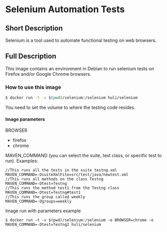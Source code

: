 # Selenium Automation Tests

## Short Description
Selenium is a tool used to automate functional testing on web browsers. 
## Full Description
This image contains an environment in Debian to run selenium tests on Firefox and/or Google Chrome browsers. 

### How to use this image
```sh
$ docker run -t -v $(pwd)/selenium:/selenium huli/selenium
```
You need to set the volume to where the testing code resides.
#### Image parameters
BROWSER
 - firefox
 - chrome

MAVEN_COMMAND  (you can select the suite, test class, or specific test to run). Examples:
```
//This runs all the tests in the suite testng.xml
MAVEN_COMMAND=-DsuiteXmlFile=src/test/java/newtest.xml
//This runs all methods on the class Testng
MAVEN_COMMAND=-Dtest=Testng
//This runs the method test1 from the Testng class
MAVEN_COMMAND=-Dtest=Testng#test1
//This runs the group called weekly
MAVEN_COMMAND=-Dgroups=weekly
```

Image run with parameters example

```
$ docker run -t -v $(pwd)/selenium:/selenium -e BROWSER=chrome -e MAVEN_COMMAND=-Dtest=Testng2 huli/selenium

```
